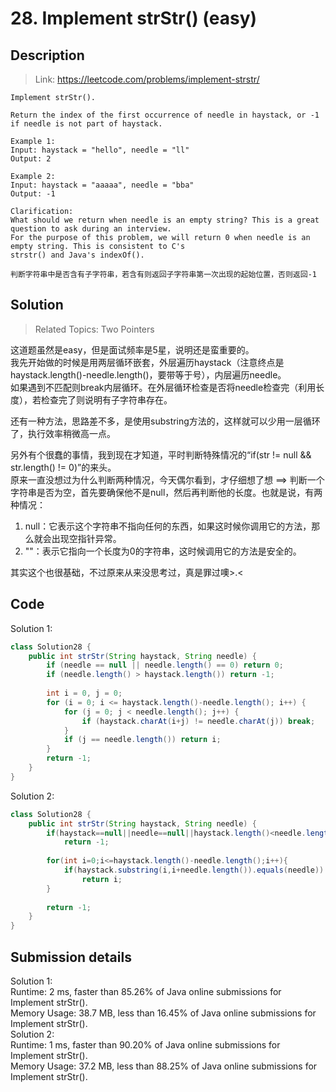 # 28. Implement strStr() (easy)

## Description

> Link: https://leetcode.com/problems/implement-strstr/

```
Implement strStr().

Return the index of the first occurrence of needle in haystack, or -1 if needle is not part of haystack.

Example 1:
Input: haystack = "hello", needle = "ll"
Output: 2

Example 2:
Input: haystack = "aaaaa", needle = "bba"
Output: -1

Clarification:
What should we return when needle is an empty string? This is a great question to ask during an interview.
For the purpose of this problem, we will return 0 when needle is an empty string. This is consistent to C's 
strstr() and Java's indexOf().

判断字符串中是否含有子字符串，若含有则返回子字符串第一次出现的起始位置，否则返回-1

```


## Solution

> Related Topics: Two Pointers

这道题虽然是easy，但是面试频率是5星，说明还是蛮重要的。<br>
我先开始做的时候是用两层循环嵌套，外层遍历haystack（注意终点是haystack.length()-needle.length()，要带等于号），内层遍历needle。<br>
如果遇到不匹配则break内层循环。在外层循环检查是否将needle检查完（利用长度），若检查完了则说明有子字符串存在。

还有一种方法，思路差不多，是使用substring方法的，这样就可以少用一层循环了，执行效率稍微高一点。


另外有个很蠢的事情，我到现在才知道，平时判断特殊情况的“if(str != null && str.length() != 0)”的来头。<br>
原来一直没想过为什么判断两种情况，今天偶尔看到，才仔细想了想 ==> 判断一个字符串是否为空，首先要确保他不是null，然后再判断他的长度。也就是说，有两种情况：<br>
1) null：它表示这个字符串不指向任何的东西，如果这时候你调用它的方法，那么就会出现空指针异常。<br>
2) ""：表示它指向一个长度为0的字符串，这时候调用它的方法是安全的。<br>

其实这个也很基础，不过原来从来没思考过，真是罪过噢>.<<br>


## Code

Solution 1:
```java
class Solution28 {
    public int strStr(String haystack, String needle) {
        if (needle == null || needle.length() == 0) return 0;
        if (needle.length() > haystack.length()) return -1;
        
        int i = 0, j = 0;
        for (i = 0; i <= haystack.length()-needle.length(); i++) {
            for (j = 0; j < needle.length(); j++) {
                if (haystack.charAt(i+j) != needle.charAt(j)) break;
            }
            if (j == needle.length()) return i;
        }
        return -1; 
    }
}
```
Solution 2:
```java
class Solution28 {
    public int strStr(String haystack, String needle) {
        if(haystack==null||needle==null||haystack.length()<needle.length())
            return -1;
        
        for(int i=0;i<=haystack.length()-needle.length();i++){
            if(haystack.substring(i,i+needle.length()).equals(needle))
                return i;
        }
        
        return -1;
    }
}
```


## Submission details
Solution 1: <br>
Runtime: 2 ms, faster than 85.26% of Java online submissions for Implement strStr().<br>
Memory Usage: 38.7 MB, less than 16.45% of Java online submissions for Implement strStr().<br>
Solution 2: <br>
Runtime: 1 ms, faster than 90.20% of Java online submissions for Implement strStr().<br>
Memory Usage: 37.2 MB, less than 88.25% of Java online submissions for Implement strStr().
